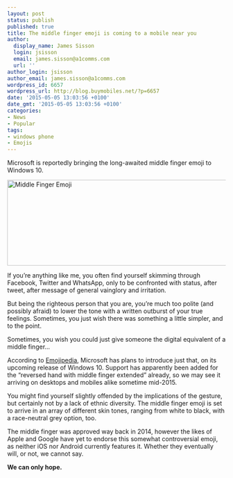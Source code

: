 ```yaml
---
layout: post
status: publish
published: true
title: The middle finger emoji is coming to a mobile near you
author:
  display_name: James Sisson
  login: jsisson
  email: james.sisson@a1comms.com
  url: ''
author_login: jsisson
author_email: james.sisson@a1comms.com
wordpress_id: 6657
wordpress_url: http://blog.buymobiles.net/?p=6657
date: '2015-05-05 13:03:56 +0100'
date_gmt: '2015-05-05 13:03:56 +0100'
categories:
- News
- Popular
tags:
- windows phone
- Emojis
---
```

<p><span class="postStandFirst">Microsoft is reportedly bringing the long-awaited middle finger emoji to Windows 10.</span></p>
<p><img class="aligncenter wp-image-6658 size-full" src="https://a1comms-blog-buymobiles.storage.googleapis.com/2015/05/oklpvz4nz1oq_small.png" alt="Middle Finger Emoji" width="650" height="197" /></p>
<p>If you&rsquo;re anything like me, you often find yourself skimming through Facebook, Twitter and WhatsApp, only to be confronted with status, after tweet, after message of general vainglory and irritation.</p>
<p>But being the righteous person that you are, you&rsquo;re much too polite (and possibly afraid) to lower the tone with a written outburst of your true feelings. Sometimes, you just wish there was something a little simpler, and to the point.</p>
<p>Sometimes, you wish you could just give someone the digital equivalent of a middle finger&hellip;</p>
<p>According to <a href="http://blog.emojipedia.org/windows-10-emoji-changelog" target="_blank">Emojipedia</a>, Microsoft has plans to introduce just that, on its upcoming release of Windows 10. Support has apparently&nbsp;been added for the &ldquo;reversed hand with middle finger extended&rdquo; already, so we may see it arriving on desktops and mobiles alike sometime mid-2015.</p>
<p>You might find yourself slightly offended by the implications of the gesture, but certainly not by a lack of ethnic diversity. The middle finger emoji is set to arrive in an array of different skin tones, ranging from white to black, with a race-neutral grey option, too.</p>
<p>The middle finger was approved way back in 2014, however the likes of Apple and Google have yet to endorse this somewhat controversial emoji, as neither iOS nor Android currently features it. Whether they eventually will, or not, we cannot say.</p>
<p><strong>We can only hope.</strong></p>
